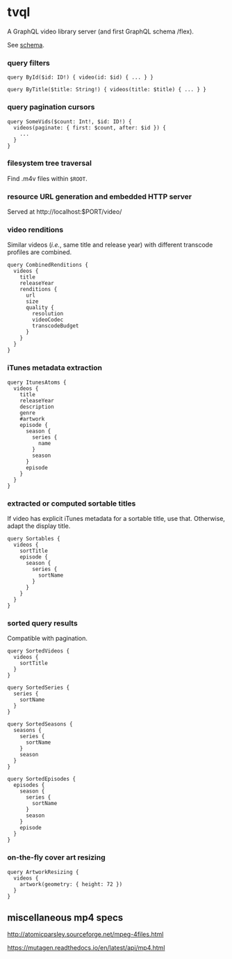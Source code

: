 # tvql

A GraphQL video library server (and first GraphQL schema /flex).

See [schema](graph/schema.graphqls).

### query filters

    query ById($id: ID!) { video(id: $id) { ... } }

    query ByTitle($title: String!) { videos(title: $title) { ... } }

### query pagination cursors

    query SomeVids($count: Int!, $id: ID!) {
      videos(paginate: { first: $count, after: $id }) {
        ...
      }
    }

### filesystem tree traversal

Find .m4v files within `$ROOT`.

### resource URL generation and embedded HTTP server

Served at http://localhost:$PORT/video/

### video renditions

Similar videos (_i.e._, same title and release year) with different
transcode profiles are combined.

    query CombinedRenditions {
      videos {
        title
        releaseYear
        renditions {
          url
          size
          quality {
            resolution
            videoCodec
            transcodeBudget
          }
        }
      }
    }

### iTunes metadata extraction

    query ItunesAtoms {
      videos {
        title
        releaseYear
        description
        genre
        #artwork
        episode {
          season {
            series {
              name
            }
            season
          }
          episode
        }
      }
    }

### extracted or computed sortable titles

If video has explicit iTunes metadata for a sortable title, use that.
Otherwise, adapt the display title.

    query Sortables {
      videos {
        sortTitle
        episode {
          season {
            series {
              sortName
            }
          }
        }
      }
    }

### sorted query results
    
Compatible with pagination.

    query SortedVideos {
      videos {
        sortTitle
      }
    }

    query SortedSeries {
      series {
        sortName
      }
    }

    query SortedSeasons {
      seasons {
        series {
          sortName
        }
        season
      }
    }

    query SortedEpisodes {
      episodes {
        season {
          series {
            sortName
          }
          season
        }
        episode
      }
    }

### on-the-fly cover art resizing

    query ArtworkResizing {
      videos {
        artwork(geometry: { height: 72 })
      }
    }


## miscellaneous mp4 specs

http://atomicparsley.sourceforge.net/mpeg-4files.html

https://mutagen.readthedocs.io/en/latest/api/mp4.html
